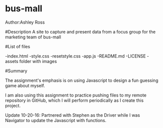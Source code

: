 # bus-mall

Author:Ashley Ross

#Description
A site to capture and present data from a focus group for the marketing team of bus-mall


#List of files

-index.html
-style.css
-resetstyle.css
-app.js
-README.md
-LICENSE
-assets folder with images


#Summary

The assignment's emphasis is on using Javascript to design a fun guessing game about myself.

I am also using this assignment to practice pushing files to my remote repository in GitHub, which I will perform periodically as I create this project.

Update 10-20-16: Partnered with Stephen as the Driver while I was Navigator to update the Javascript with functions.
